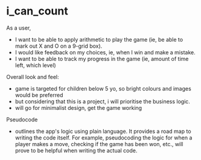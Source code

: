 # i_can_count

As a user,
- I want to be able to apply arithmetic to play the game (ie, be able to mark out X and O on a 9-grid box).
- I would like feedback on my choices, ie, when I win and make a mistake.
- I want to be able to track my progress in the game (ie, amount of time left, which level)

Overall look and feel:
- game is targeted for children below 5 yo, so bright colours and images would be preferred
- but considering that this is a project, i will prioritise the business logic.
- will go for minimalist design, get the game working

Pseudocode
- outlines the app's logic using plain language. It provides a road map to writing the code itself. For example, pseudocoding the logic for when a player makes a move, checking if the game has been won, etc., will prove to be helpful when
writing the actual code.
